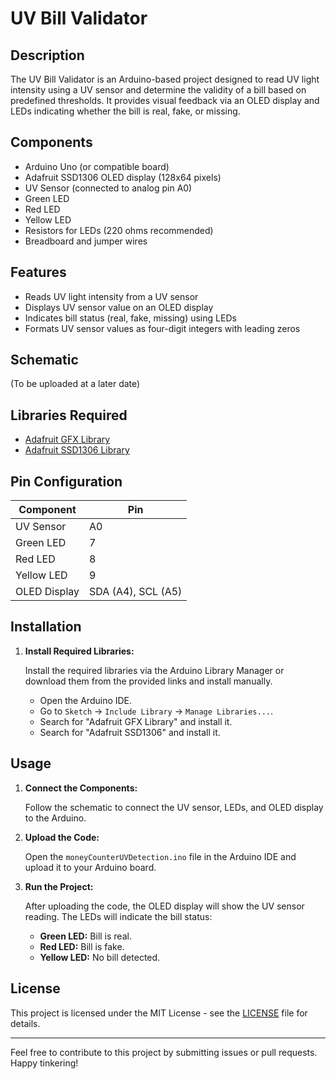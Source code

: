 # UV Bill Validator

## Description

The UV Bill Validator is an Arduino-based project designed to read UV light intensity using a UV sensor and determine the validity of a bill based on predefined thresholds. It provides visual feedback via an OLED display and LEDs indicating whether the bill is real, fake, or missing.

## Components

- Arduino Uno (or compatible board)
- Adafruit SSD1306 OLED display (128x64 pixels)
- UV Sensor (connected to analog pin A0)
- Green LED
- Red LED
- Yellow LED
- Resistors for LEDs (220 ohms recommended)
- Breadboard and jumper wires

## Features

- Reads UV light intensity from a UV sensor
- Displays UV sensor value on an OLED display
- Indicates bill status (real, fake, missing) using LEDs
- Formats UV sensor values as four-digit integers with leading zeros

## Schematic

(To be uploaded at a later date)

## Libraries Required

- [Adafruit GFX Library](https://github.com/adafruit/Adafruit-GFX-Library)
- [Adafruit SSD1306 Library](https://github.com/adafruit/Adafruit_SSD1306)

## Pin Configuration

| Component     | Pin       |
| ------------- | --------- |
| UV Sensor     | A0        |
| Green LED     | 7         |
| Red LED       | 8         |
| Yellow LED    | 9         |
| OLED Display  | SDA (A4), SCL (A5) |

## Installation

1. **Install Required Libraries:**

   Install the required libraries via the Arduino Library Manager or download them from the provided links and install manually.

   - Open the Arduino IDE.
   - Go to `Sketch` -> `Include Library` -> `Manage Libraries...`.
   - Search for "Adafruit GFX Library" and install it.
   - Search for "Adafruit SSD1306" and install it.

## Usage

1. **Connect the Components:**

   Follow the schematic to connect the UV sensor, LEDs, and OLED display to the Arduino.

2. **Upload the Code:**

   Open the `moneyCounterUVDetection.ino` file in the Arduino IDE and upload it to your Arduino board.

3. **Run the Project:**

   After uploading the code, the OLED display will show the UV sensor reading. The LEDs will indicate the bill status:
   
   - **Green LED:** Bill is real.
   - **Red LED:** Bill is fake.
   - **Yellow LED:** No bill detected.

## License

This project is licensed under the MIT License - see the [LICENSE](LICENSE) file for details.

---

Feel free to contribute to this project by submitting issues or pull requests. Happy tinkering!
